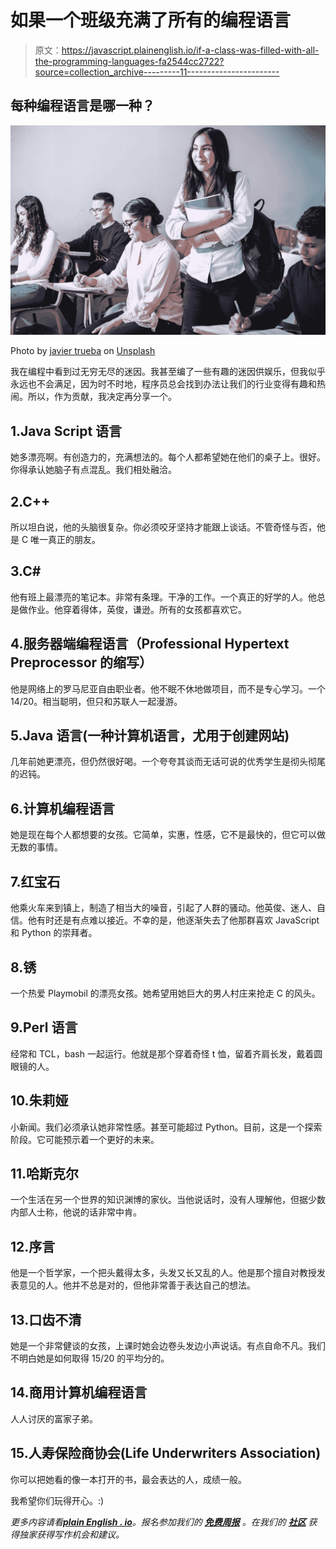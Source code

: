# 如果一个班级充满了所有的编程语言

> 原文：<https://javascript.plainenglish.io/if-a-class-was-filled-with-all-the-programming-languages-fa2544cc2722?source=collection_archive---------11----------------------->

## 每种编程语言是哪一种？

![](img/8239e68260b8c0f10b049e4bf6919437.png)

Photo by [javier trueba](https://unsplash.com/@javotrueba?utm_source=medium&utm_medium=referral) on [Unsplash](https://unsplash.com?utm_source=medium&utm_medium=referral)

我在编程中看到过无穷无尽的迷因。我甚至编了一些有趣的迷因供娱乐，但我似乎永远也不会满足，因为时不时地，程序员总会找到办法让我们的行业变得有趣和热闹。所以，作为贡献，我决定再分享一个。

## 1.Java Script 语言

她多漂亮啊。有创造力的，充满想法的。每个人都希望她在他们的桌子上。很好。你得承认她脑子有点混乱。我们相处融洽。

## 2.C++

所以坦白说，他的头脑很复杂。你必须咬牙坚持才能跟上谈话。不管奇怪与否，他是 C 唯一真正的朋友。

## 3.C#

他有班上最漂亮的笔记本。非常有条理。干净的工作。一个真正的好学的人。他总是做作业。他穿着得体，英俊，谦逊。所有的女孩都喜欢它。

## 4.服务器端编程语言（Professional Hypertext Preprocessor 的缩写）

他是网络上的罗马尼亚自由职业者。他不眠不休地做项目，而不是专心学习。一个 14/20。相当聪明，但只和苏联人一起漫游。

## 5.Java 语言(一种计算机语言，尤用于创建网站)

几年前她更漂亮，但仍然很好喝。一个夸夸其谈而无话可说的优秀学生是彻头彻尾的迟钝。

## 6.计算机编程语言

她是现在每个人都想要的女孩。它简单，实惠，性感，它不是最快的，但它可以做无数的事情。

## 7.红宝石

他乘火车来到镇上，制造了相当大的噪音，引起了人群的骚动。他英俊、迷人、自信。他有时还是有点难以接近。不幸的是，他逐渐失去了他那群喜欢 JavaScript 和 Python 的崇拜者。

## 8.锈

一个热爱 Playmobil 的漂亮女孩。她希望用她巨大的男人村庄来抢走 C 的风头。

## 9.Perl 语言

经常和 TCL，bash 一起运行。他就是那个穿着奇怪 t 恤，留着齐肩长发，戴着圆眼镜的人。

## 10.朱莉娅

小新闻。我们必须承认她非常性感。甚至可能超过 Python。目前，这是一个探索阶段。它可能预示着一个更好的未来。

## 11.哈斯克尔

一个生活在另一个世界的知识渊博的家伙。当他说话时，没有人理解他，但据少数内部人士称，他说的话非常中肯。

## 12.序言

他是一个哲学家，一个把头戴得太多，头发又长又乱的人。他是那个擅自对教授发表意见的人。他并不总是对的，但他非常善于表达自己的想法。

## 13.口齿不清

她是一个非常健谈的女孩，上课时她会边卷头发边小声说话。有点自命不凡。我们不明白她是如何取得 15/20 的平均分的。

## 14.商用计算机编程语言

人人讨厌的富家子弟。

## 15.人寿保险商协会(Life Underwriters Association)

你可以把她看的像一本打开的书，最会表达的人，成绩一般。

我希望你们玩得开心。:)

*更多内容请看*[***plain English . io***](http://plainenglish.io/)*。报名参加我们的* [***免费周报***](http://newsletter.plainenglish.io/) *。在我们的* [***社区***](https://discord.gg/GtDtUAvyhW) *获得独家获得写作机会和建议。*
